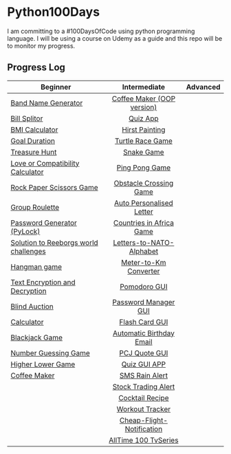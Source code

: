 # Python100Days
I am committing to a #100DaysOfCode using python programming language. I will be using a course on Udemy as a guide and this repo will be to monitor my progress.

## Progress Log

| Beginner      | Intermediate           | Advanced  |
| ------------- |:----------------------:| ---------:|
| [Band Name Generator](https://github.com/A3AJAGBE/band-name-generator) | [Coffee Maker (OOP version)](https://github.com/A3AJAGBE/CoffeeMaker-OOP)  | 
| [Bill Splitor](https://github.com/A3AJAGBE/bill-splitor) | [Quiz App](https://github.com/A3AJAGBE/quiz-oop)   | 
| [BMI Calculator](https://github.com/A3AJAGBE/bmi-calc)  | [Hirst Painting](https://github.com/A3AJAGBE/HirstPainting)    | 
| [Goal Duration](https://github.com/A3AJAGBE/goal-duration) | [Turtle Race Game](https://github.com/A3AJAGBE/TurtleRaceGame)    | 
| [Treasure Hunt](https://github.com/A3AJAGBE/treasure-hunt) | [Snake Game](https://github.com/A3AJAGBE/Snake_Game)  |
| [Love or Compatibility Calculator](https://github.com/A3AJAGBE/LoveCalc) | [Ping Pong Game](https://github.com/A3AJAGBE/Ping-Pong-Game)  |   |
| [Rock Paper Scissors Game](https://github.com/A3AJAGBE/rock-paper-scissors-game) | [Obstacle Crossing Game](https://github.com/A3AJAGBE/Crossing-Game)  |
| [Group Roulette](https://github.com/A3AJAGBE/GroupRoulette) | [Auto Personalised Letter](https://github.com/A3AJAGBE/auto-personalised-letter)  |
| [Password Generator (PyLock)](https://github.com/A3AJAGBE/password-generator) | [Countries in Africa Game](https://github.com/A3AJAGBE/Countries-In-Africa-Game)  |
| [Solution to Reeborgs world challenges](https://github.com/A3AJAGBE/Reeborgs_World) | [Letters-to-NATO-Alphabet](https://github.com/A3AJAGBE/Letters-to-nato-alphabet)  |
| [Hangman game](https://github.com/A3AJAGBE/hangman) | [Meter-to-Km Converter](https://github.com/A3AJAGBE/M-to-Km-Converter)  |
| [Text Encryption and Decryption](https://github.com/A3AJAGBE/text-encrypt-decrypt) | [Pomodoro GUI](https://github.com/A3AJAGBE/Pomodoro-GUI-App)  |
| [Blind Auction](https://github.com/A3AJAGBE/blind-auction) | [Password Manager GUI](https://github.com/A3AJAGBE/PasswordManagerGUI)  |
| [Calculator](https://github.com/A3AJAGBE/calculator) | [Flash Card GUI](https://github.com/A3AJAGBE/flash-card-GUI)  |
| [Blackjack Game](https://github.com/A3AJAGBE/blackjack) | [Automatic Birthday Email](https://github.com/A3AJAGBE/Auto-Birthday-Email)  |
| [Number Guessing Game](https://github.com/A3AJAGBE/number-guessing-game) | [PCJ Quote GUI](https://github.com/A3AJAGBE/PCJ-Quotes-GUI)  |
| [Higher Lower Game](https://github.com/A3AJAGBE/higher-lower) | [Quiz GUI APP](https://github.com/A3AJAGBE/Quiz-GUI-App)  | 
| [Coffee Maker](https://github.com/A3AJAGBE/coffee-maker) | [SMS Rain Alert](https://github.com/A3AJAGBE/SMS-rain-alert)  | 
|  | [Stock Trading Alert](https://github.com/A3AJAGBE/stock-trading-sms-alert)  | 
|  | [Cocktail Recipe](https://github.com/A3AJAGBE/Random-Cocktail-Recipe) | 
|  | [Workout Tracker](https://github.com/A3AJAGBE/Track-Workout) | 
|  | [Cheap-Flight-Notification](https://github.com/A3AJAGBE/Cheap-Flight-Notification) | 
|  | [AllTime 100 TvSeries](https://github.com/A3AJAGBE/AllTime-100-TvSeries) | 
